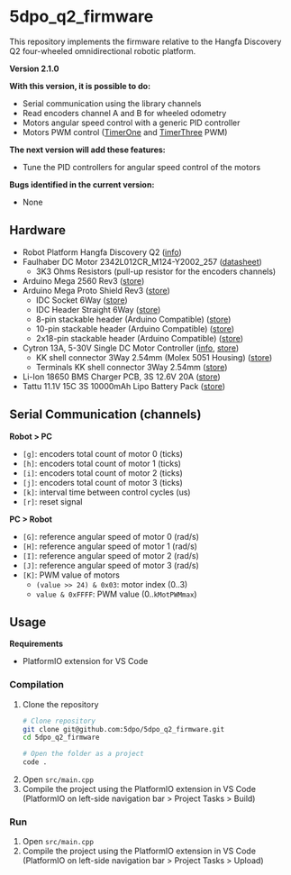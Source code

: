 # 5dpo_q2_firmware

This repository implements the firmware relative to the Hangfa Discovery Q2
four-wheeled omnidirectional robotic platform.

**Version 2.1.0**

**With this version, it is possible to do:**

- Serial communication using the library channels
- Read encoders channel A and B for wheeled odometry
- Motors angular speed control with a generic PID controller
- Motors PWM control
  ([TimerOne](https://github.com/PaulStoffregen/TimerOne) and
  [TimerThree](https://github.com/PaulStoffregen/TimerThree) PWM)

**The next version will add these features:**

- Tune the PID controllers for angular speed control of the motors

**Bugs identified in the current version:**

- None

## Hardware

- Robot Platform Hangfa Discovery Q2
  ([info](http://www.hangfa.com/EN/robot/DiscoveryQ2.html))
- Faulhaber DC Motor 2342L012CR_M124-Y2002_257
  ([datasheet](https://www.faulhaber.com/fileadmin/Import/Media/EN_2342_CR_DFF.pdf))
  - 3K3 Ohms Resistors (pull-up resistor for the encoders channels)
- Arduino Mega 2560 Rev3
  ([store](https://store.arduino.cc/products/arduino-mega-2560-rev3))
- Arduino Mega Proto Shield Rev3
  ([store](https://store.arduino.cc/products/arduino-mega-proto-shield-rev3-pcb))
  - IDC Socket 6Way
    ([store](https://mauser.pt/catalog/product_info.php?products_id=011-0827))
  - IDC Header Straight 6Way
    ([store](https://mauser.pt/catalog/product_info.php?products_id=011-0800))
  - 8-pin stackable header (Arduino Compatible)
    ([store](https://opencircuit.nl/product/female-header-stackable-8-pin-10-stuks))
  - 10-pin stackable header (Arduino Compatible)
    ([store](https://opencircuit.nl/product/female-header-stackable-10-pin-10-stuks))
  - 2x18-pin stackable header (Arduino Compatible)
    ([store](https://opencircuit.nl/product/female-header-stackable-2x18-pin-2-stuks))
- Cytron 13A, 5-30V Single DC Motor Controller
  ([info](https://www.cytron.io/c-motor-and-motor-driver/c-motor-driver/p-10amp-5v-30v-dc-motor-driver),
  [store](https://www.robotshop.com/eu/en/cytron-13a-5-30v-single-dc-motor-controller.html))
  - KK shell connector 3Way 2.54mm (Molex 5051 Housing)
    ([store](https://mauser.pt/catalog/product_info.php?products_id=011-1319))
  - Terminals KK shell connector 3Way 2.54mm
    ([store](https://mauser.pt/catalog/product_info.php?products_id=011-3065))
- Li-Ion 18650 BMS Charger PCB, 3S 12.6V 20A
  ([store](https://www.botnroll.com/pt/acessorios/2558-bms-para-protec-o-baterias-18650-3s-12-6v-20a.html))
- Tattu 11.1V 15C 3S 10000mAh Lipo Battery Pack
  ([store](https://www.gensace.de/tattu-11-1v-15c-3s-10000mah-lipo-battery-pack.html))

## Serial Communication (channels)

**Robot > PC**

- `[g]`: encoders total count of motor 0 (ticks)
- `[h]`: encoders total count of motor 1 (ticks)
- `[i]`: encoders total count of motor 2 (ticks)
- `[j]`: encoders total count of motor 3 (ticks)
- `[k]`: interval time between control cycles (us)
- `[r]`: reset signal

**PC > Robot**

- `[G]`: reference angular speed of motor 0 (rad/s)
- `[H]`: reference angular speed of motor 1 (rad/s)
- `[I]`: reference angular speed of motor 2 (rad/s)
- `[J]`: reference angular speed of motor 3 (rad/s)
- `[K]`: PWM value of motors
  - `(value >> 24) & 0x03`: motor index (0..3)
  - `value & 0xFFFF`: PWM value (0..`kMotPWMmax`)

## Usage

**Requirements**

- PlatformIO extension for VS Code

### Compilation

1. Clone the repository
   ```sh
   # Clone repository
   git clone git@github.com:5dpo/5dpo_q2_firmware.git
   cd 5dpo_q2_firmware

   # Open the folder as a project
   code .
   ```
2. Open `src/main.cpp`
3. Compile the project using the PlatformIO extension in VS Code
   (PlatformIO on left-side navigation bar > Project Tasks > Build)

### Run

1. Open `src/main.cpp`
2. Compile the project using the PlatformIO extension in VS Code
   (PlatformIO on left-side navigation bar > Project Tasks > Upload)
